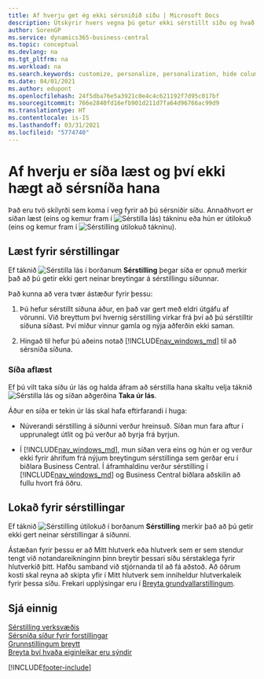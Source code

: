 ```yaml
---
title: Af hverju get ég ekki sérsniðið síðu | Microsoft Docs
description: Útskýrir hvers vegna þú getur ekki sérstillt síðu og hvað þú getur gert til að opna hana svo þú getir sérsniðið hana.
author: SorenGP
ms.service: dynamics365-business-central
ms.topic: conceptual
ms.devlang: na
ms.tgt_pltfrm: na
ms.workload: na
ms.search.keywords: customize, personalize, personalization, hide columns, remove fields, move fields
ms.date: 04/01/2021
ms.author: edupont
ms.openlocfilehash: 24f5dba76e5a3921c0e4c4c621192f7d95c017bf
ms.sourcegitcommit: 766e2840fd16efb901d211d7fa64d96766ac99d9
ms.translationtype: HT
ms.contentlocale: is-IS
ms.lasthandoff: 03/31/2021
ms.locfileid: "5774740"
---
```

# <a name="why-a-page-is-locked-from-personalization"></a>Af hverju er síða læst og því ekki hægt að sérsníða hana

Það eru tvö skilyrði sem koma í veg fyrir að þú sérsníðir síðu. Annaðhvort er síðan læst (eins og kemur fram í ![Sérstilla lás](media/personalization-lock-icon.png "Sérstilla lás")) tákninu eða hún er útilokuð (eins og kemur fram í ![Sérstilling útilokuð](media/personalization-blocked-icon.png "Sérstilling útilokuð") tákninu).

## <a name="locked-from-personalizing"></a>Læst fyrir sérstillingar

Ef táknið ![Sérstilla lás](media/personalization-lock-icon.png "Sérstilla lás") í borðanum **Sérstilling** þegar síða er opnuð merkir það að þú getir ekki gert neinar breytingar á sérstillingu síðunnar.

<!-- This is because we changed the way personalization works behind the scenes since the last time that you personalized the page. Unfortunately, the old way and new of doing things do not work together.

The page currently includes the last personalization changes that you made. If you want to continue personalizing the page, then you can choose the lock icon and then **Unlock**. Just be aware that if you choose to unlock the page, the current personalization of the page will be cleared, and you will have to start from scratch.
-->

Það kunna að vera tvær ástæður fyrir þessu:

1. Þú hefur sérstillt síðuna áður, en það var gert með eldri útgáfu af vörunni. Við breyttum því hvernig sérstilling virkar frá því að þú sérstilltir síðuna síðast. Því miður vinnur gamla og nýja aðferðin ekki saman.

2. Hingað til hefur þú aðeins notað [!INCLUDE[nav_windows_md](includes/nav_windows_md.md)] til að sérsníða síðuna.

### <a name="unlocking-the-page"></a>Síða aflæst

Ef þú vilt taka síðu úr lás og halda áfram að sérstilla hana skaltu velja táknið ![Sérstilla lás](media/personalization-lock-icon.png "Sérstilla lás") og síðan aðgerðina **Taka úr lás**.  

Áður en síða er tekin úr lás skal hafa eftirfarandi í huga:

- Núverandi sérstilling á síðunni verður hreinsuð. Síðan mun fara aftur í upprunalegt útlit og þú verður að byrja frá byrjun.

- Í [!INCLUDE[nav_windows_md](includes/nav_windows_md.md)], mun síðan vera eins og hún er og verður ekki fyrir áhrifum frá nýjum breytingum sérstillinga sem gerðar eru í biðlara Business Central. Í áframhaldinu verður sérstilling í [!INCLUDE[nav_windows_md](includes/nav_windows_md.md)] og Business Central biðlara aðskilin að fullu hvort frá öðru.

## <a name="blocked-from-personalizing"></a>Lokað fyrir sérstillingar

Ef táknið ![Sérstilling útilokuð](media/personalization-blocked-icon.png "Sérstilling útilokuð") í borðanum **Sérstilling** merkir það að þú getir ekki gert neinar sérstillingar á síðunni.

<!-- Only text is translated, so removing this image for non-English UX reasons.  ![Personalize blocked](media/personalization-blocked.png "Personalize lock") -->

Ástæðan fyrir þessu er að Mitt hlutverk eða hlutverk sem er sem stendur tengt við notandareikninginn þinn breytir þessari síðu sérstaklega fyrir hlutverkið þitt. Hafðu samband við stjórnanda til að fá aðstoð. Að öðrum kosti skal reyna að skipta yfir í Mitt hlutverk sem inniheldur hlutverkaleik fyrir þessa síðu. Frekari upplýsingar eru í [Breyta grundvallarstillingum](ui-change-basic-settings.md).

## <a name="see-also"></a>Sjá einnig
[Sérstilling verksvæðis](ui-personalization-user.md)  
[Sérsníða síður fyrir forstillingar](ui-personalization-manage.md)  
[Grunnstillingum breytt](ui-change-basic-settings.md)  
[Breyta því hvaða eiginleikar eru sýndir](ui-experiences.md)  


[!INCLUDE[footer-include](includes/footer-banner.md)]